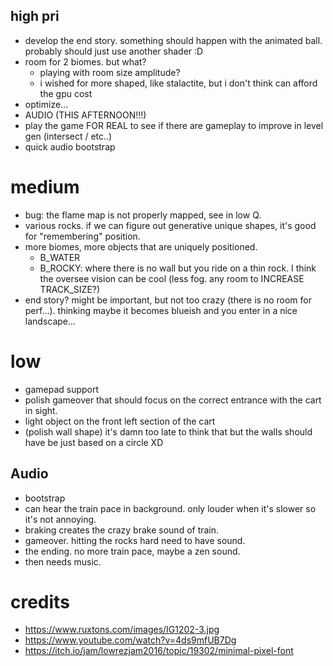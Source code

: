 ## high pri

- develop the end story. something should happen with the animated ball. probably should just use another shader :D
- room for 2 biomes. but what?
  - playing with room size amplitude?
  - i wished for more shaped, like stalactite, but i don't think can afford the gpu cost
- optimize...
- AUDIO (THIS AFTERNOON!!!)
- play the game FOR REAL to see if there are gameplay to improve in level gen (intersect / etc..)
- quick audio bootstrap

# medium

- bug: the flame map is not properly mapped, see in low Q.
- various rocks. if we can figure out generative unique shapes, it's good for "remembering" position.
- more biomes, more objects that are uniquely positioned.
  - B_WATER
  - B_ROCKY: where there is no wall but you ride on a thin rock. I think the oversee vision can be cool (less fog. any room to INCREASE TRACK_SIZE?)
- end story? might be important, but not too crazy (there is no room for perf...). thinking maybe it becomes blueish and you enter in a nice landscape...

# low

- gamepad support
- polish gameover that should focus on the correct entrance with the cart in sight.
- light object on the front left section of the cart
- (polish wall shape) it's damn too late to think that but the walls should have be just based on a circle XD


## Audio

- bootstrap
- can hear the train pace in background. only louder when it's slower so it's not annoying.
- braking creates the crazy brake sound of train.
- gameover. hitting the rocks hard need to have sound.
- the ending. no more train pace, maybe a zen sound.
- then needs music.

# credits

- https://www.ruxtons.com/images/IG1202-3.jpg
- https://www.youtube.com/watch?v=4ds9mfUB7Dg
- https://itch.io/jam/lowrezjam2016/topic/19302/minimal-pixel-font
